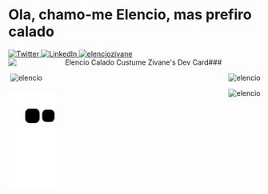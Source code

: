 ##
<h1 align="left"> Ola, chamo-me Elencio, mas prefiro calado</h1>
<div>
<div align="left">
  <a href="##">
    <img
      src="https://img.shields.io/twitter/follow/omBratteng?label=Twitter&logo=twitter&style=flat-square&color=1da1f2&logoColor=ffffff"
      alt="Twitter"
    />
  </a>
  <a href="https://linkedin.com/in/elencio-calado-zivane">
    <img
      src="https://img.shields.io/static/v1?logo=linkedin&style=flat-square&color=0072b1&label=LinkedIn&message=%E2%98%86"
      alt="LinkedIn"
    />
  </a>
  <a rel="me" href="https://discord.gg/elenciozivane">
    <img
       src="https://raw.githubusercontent.com/rahuldkjain/github-profile-readme-generator/master/src/images/icons/Social/discord.svg" alt="elenciozivane" height="30" width="40"
    />
  </a>

<a  align="right" href="https://app.daily.dev/elencio">
 <img  
      align="left" src="https://api.daily.dev/devcards/b29609e0ec444d339e8c175f14b3fc52.png?r=gtb" width="400" alt="Elencio Calado Custume Zivane's Dev      Card"
      />
 </a>
</div>

  <div>
   ###
  <p><img align="right" src="https://github-readme-stats.vercel.app/api/top-langs?username=elencio&show_icons=true&locale=en&layout=compact"     alt="elencio" /></p>

<p>&nbsp;<img align="rigght" src="https://github-readme-stats.vercel.app/api?username=elencio&show_icons=true&locale=en" alt="elencio" /></p>

<p><img align="right" src="https://github-readme-streak-stats.herokuapp.com/?user=elencio&" alt="elencio" /></p>


####  
  </div>

</div>


<div>

![Snake animation](https://github.com/elencio/elencio/blob/output/github-contribution-grid-snake.svg)

</div>


 
 


